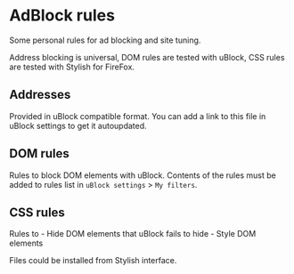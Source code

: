 # AdBlock rules
Some personal rules for ad blocking and site tuning.

Address blocking is universal, DOM rules are tested with uBlock, CSS rules are tested with Stylish for FireFox.

Addresses
---------

Provided in uBlock compatible format. You can add a link to this file in uBlock settings to get it autoupdated.

DOM rules
-----------

Rules to block DOM elements with uBlock. Contents of the rules must be added to rules list in `uBlock settings` > `My filters`.

CSS rules
---------

Rules to
	- Hide DOM elements that uBlock fails to hide
	- Style DOM elements

Files could be installed from Stylish interface.